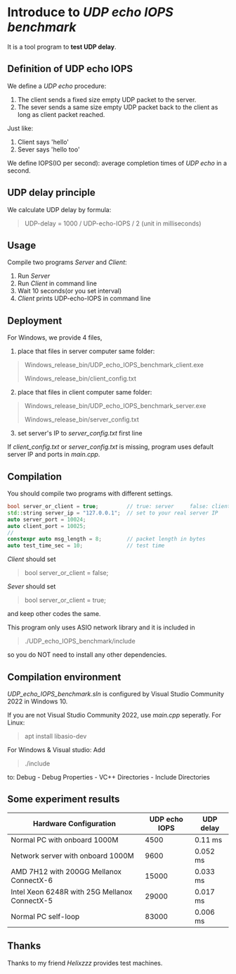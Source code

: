 # Introduce to *UDP echo IOPS benchmark*
It is a tool program to **test UDP delay**.
## Definition of UDP echo IOPS
We define a *UDP echo* procedure:
1. The client sends a fixed size empty UDP packet to the server.
2. The sever sends a same size empty UDP packet back to the client as long as client packet reached.

Just like:
1. Client says 'hello'
2. Sever says 'hello too'

We define IOPS(IO per second): average completion times of *UDP echo* in a second.

## UDP delay principle
We calculate UDP delay by formula:
> UDP-delay = 1000 / UDP-echo-IOPS / 2 (unit in milliseconds)

## Usage
Compile two programs *Server* and *Client*:
1. Run *Server*
2. Run *Client* in command line
3. Wait 10 seconds(or you set interval)
4. *Client* prints UDP-echo-IOPS in command line

## Deployment
For Windows, we provide 4 files,
1. place that files in server computer same folder:
> Windows_release_bin/UDP_echo_IOPS_benchmark_client.exe
>
> Windows_release_bin/client_config.txt

2. place that files in client computer same folder:
> Windows_release_bin/UDP_echo_IOPS_benchmark_server.exe
> 
> Windows_release_bin/server_config.txt

3. set server's IP to *server_config.txt* first line

If *client_config.txt* or *server_config.txt* is missing, program uses default server IP and ports in *main.cpp*.

## Compilation
You should compile two programs with different settings.
```cpp
bool server_or_client = true;         // true: server     false: client
std::string server_ip = "127.0.0.1";  // set to your real server IP
auto server_port = 10024;
auto client_port = 10025;
//
constexpr auto msg_length = 8;        // packet length in bytes
auto test_time_sec = 10;              // test time
```
*Client* should set
> bool server_or_client = false;

*Sever* should set
> bool server_or_client = true;

and keep other codes the same.

This program only uses ASIO network library and it is included in
> ./UDP_echo_IOPS_benchmark/include

so you do NOT need to install any other dependencies.

## Compilation environment
*UDP_echo_IOPS_benchmark.sln* is configured by Visual Studio Community 2022 in Windows 10.

If you are not Visual Studio Community 2022, use *main.cpp* seperatly.
For Linux:
> apt install libasio-dev

For Windows & Visual studio:
Add 
> ./include

to: Debug - Debug Properties - VC++ Directories - Include Directories
## Some experiment results
|  Hardware Configuration | UDP echo IOPS | UDP delay |
| ------------ | ------------ | ------------ |
|  Normal PC with onboard 1000M  | 4500 | 0.11 ms |
| Network server with onboard 1000M  | 9600 | 0.052 ms |
|  AMD 7H12 with 200GG Mellanox ConnectX-6  | 15000 | 0.033 ms |
|  Intel Xeon 6248R with 25G Mellanox ConnectX-5  | 29000 | 0.017 ms |
|  Normal PC self-loop  | 83000 | 0.006 ms |

## Thanks
Thanks to my friend *Helixzzz* provides test machines.
